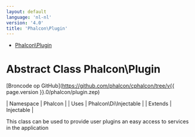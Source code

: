 ```yaml
---
layout: default
language: 'nl-nl'
version: '4.0'
title: 'Phalcon\Plugin'
---
```


* [Phalcon\Plugin](#plugin)

<h1 id="plugin">Abstract Class Phalcon\Plugin</h1>

[Broncode op GitHub](https://github.com/phalcon/cphalcon/tree/v{{ page.version }}.0/phalcon/plugin.zep)

| Namespace | Phalcon | | Uses | Phalcon\Di\Injectable | | Extends | Injectable |

This class can be used to provide user plugins an easy access to services in the application